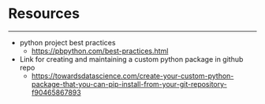 # **Resources**

---

- python project best practices
    - <https://pbpython.com/best-practices.html>
- Link for creating and maintaining a custom python package in github repo
    - <https://towardsdatascience.com/create-your-custom-python-package-that-you-can-pip-install-from-your-git-repository-f90465867893>

<br><br>
